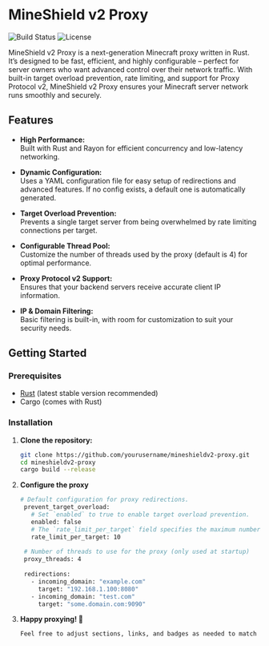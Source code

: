 # MineShield v2 Proxy

![Build Status](https://img.shields.io/badge/build-passing-brightgreen)
![License](https://img.shields.io/badge/license-MIT-blue)

MineShield v2 Proxy is a next-generation Minecraft proxy written in Rust. It’s designed to be fast, efficient, and highly configurable – perfect for server owners who want advanced control over their network traffic. With built-in target overload prevention, rate limiting, and support for Proxy Protocol v2, MineShield v2 Proxy ensures your Minecraft server network runs smoothly and securely.

## Features

- **High Performance:**  
  Built with Rust and Rayon for efficient concurrency and low-latency networking.
  
- **Dynamic Configuration:**  
  Uses a YAML configuration file for easy setup of redirections and advanced features. If no config exists, a default one is automatically generated.
  
- **Target Overload Prevention:**  
  Prevents a single target server from being overwhelmed by rate limiting connections per target.
  
- **Configurable Thread Pool:**  
  Customize the number of threads used by the proxy (default is 4) for optimal performance.
  
- **Proxy Protocol v2 Support:**  
  Ensures that your backend servers receive accurate client IP information.
  
- **IP & Domain Filtering:**  
  Basic filtering is built-in, with room for customization to suit your security needs.

## Getting Started

### Prerequisites

- [Rust](https://www.rust-lang.org/tools/install) (latest stable version recommended)
- Cargo (comes with Rust)

### Installation

1. **Clone the repository:**

   ```bash
   git clone https://github.com/yourusername/mineshieldv2-proxy.git
   cd mineshieldv2-proxy
   cargo build --release

2. **Configure the proxy**
   ```bash
   # Default configuration for proxy redirections.
    prevent_target_overload:
      # Set `enabled` to true to enable target overload prevention.
      enabled: false
      # The `rate_limit_per_target` field specifies the maximum number of requests allowed per target.
      rate_limit_per_target: 10
    
    # Number of threads to use for the proxy (only used at startup)
    proxy_threads: 4
    
    redirections:
      - incoming_domain: "example.com"
        target: "192.168.1.100:8080"
      - incoming_domain: "test.com"
        target: "some.domain.com:9090"
 3. **Happy proxying! 🚀**
    ```bash
    Feel free to adjust sections, links, and badges as needed to match your project details. This README should give users and contributors a clear understanding of what your proxy does, how to set it up, and how to contribute.
